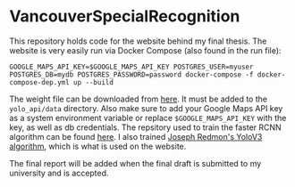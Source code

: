 # VancouverSpecialRecognition

This repository holds code for the website behind my final thesis. The website is very easily run via Docker Compose (also found in the run file):

```
GOOGLE_MAPS_API_KEY=$GOOGLE_MAPS_API_KEY POSTGRES_USER=myuser POSTGRES_DB=mydb POSTGRES_PASSWORD=password docker-compose -f docker-compose-dep.yml up --build
```

The weight file can be downloaded from [here](https://drive.google.com/file/d/1cmE5Dv8fYws1qUSj23Q2Au3De7395n7X/view?usp=sharing). It must be added to the `yolo_api/data` directory. Also make sure to add your Google Maps API key as a system environment variable or replace `$GOOGLE_MAPS_API_KEY` with the key, as well as db credentials. The repsitory used to train the faster RCNN algorithm can be found [here](https://github.com/jwyang/faster-rcnn.pytorch). I also trained [Joseph Redmon's YoloV3 algorithm](https://github.com/pjreddie/darknet), which is what is used on the website.

The final report will be added when the final draft is submitted to my university and is accepted.
